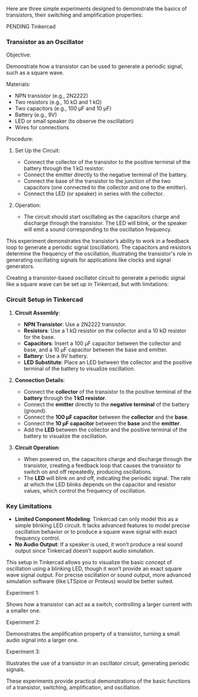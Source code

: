 Here are three simple experiments designed to demonstrate the basics of transistors,  their switching and amplification properties:

PENDING Tinkercad

### Transistor as an Oscillator

Objective:

Demonstrate how a transistor can be used to generate a periodic signal, such as a square wave.

Materials:

- NPN transistor (e.g., 2N2222)
- Two resistors (e.g., 10 kΩ and 1 kΩ)
- Two capacitors (e.g., 100 µF and 10 µF)
- Battery (e.g., 9V)
- LED or small speaker (to observe the oscillation)
- Wires for connections

Procedure:

1. Set Up the Circuit:

   - Connect the collector of the transistor to the positive terminal of the battery through the 1 kΩ resistor.
   - Connect the emitter directly to the negative terminal of the battery.
   - Connect the base of the transistor to the junction of the two capacitors (one connected to the collector and one to the emitter).
   - Connect the LED (or speaker) in series with the collector.

2. Operation:

   - The circuit should start oscillating as the capacitors charge and discharge through the transistor. The LED will blink, or the speaker will emit a sound corresponding to the oscillation frequency.

This experiment demonstrates the transistor’s ability to work in a feedback loop to generate a periodic signal (oscillation). The capacitors and resistors determine the frequency of the oscillation, illustrating the transistor's role in generating oscillating signals for applications like clocks and signal generators.

Creating a transistor-based oscillator circuit to generate a periodic signal like a square wave can be set up in Tinkercad, but with limitations:

### Circuit Setup in Tinkercad

1. **Circuit Assembly**:
   - **NPN Transistor**: Use a 2N2222 transistor.
   - **Resistors**: Use a 1 kΩ resistor on the collector and a 10 kΩ resistor for the base.
   - **Capacitors**: Insert a 100 µF capacitor between the collector and base, and a 10 µF capacitor between the base and emitter.
   - **Battery**: Use a 9V battery.
   - **LED Substitute**: Place an LED between the collector and the positive terminal of the battery to visualize oscillation.

2. **Connection Details**:
   - Connect the **collector** of the transistor to the positive terminal of the **battery** through the **1 kΩ resistor**.
   - Connect the **emitter** directly to the **negative terminal** of the battery (ground).
   - Connect the **100 µF capacitor** between the **collector** and the **base**.
   - Connect the **10 µF capacitor** between the **base** and the **emitter**.
   - Add the **LED** between the collector and the positive terminal of the battery to visualize the oscillation.

3. **Circuit Operation**:
   - When powered on, the capacitors charge and discharge through the transistor, creating a feedback loop that causes the transistor to switch on and off repeatedly, producing oscillations.
   - The **LED** will blink on and off, indicating the periodic signal. The rate at which the LED blinks depends on the capacitor and resistor values, which control the frequency of oscillation.

### Key Limitations
- **Limited Component Modeling**: Tinkercad can only model this as a simple blinking LED circuit. It lacks advanced features to model precise oscillation behavior or to produce a square wave signal with exact frequency control.
- **No Audio Output**: If a speaker is used, it won’t produce a real sound output since Tinkercad doesn’t support audio simulation.

This setup in Tinkercad allows you to visualize the basic concept of oscillation using a blinking LED, though it won’t provide an exact square wave signal output. For precise oscillation or sound output, more advanced simulation software (like LTSpice or Proteus) would be better suited.

Experiment 1:

Shows how a transistor can act as a switch, controlling a larger current with a smaller one.

Experiment 2:

Demonstrates the amplification property of a transistor, turning a small audio signal into a larger one.

Experiment 3:

Illustrates the use of a transistor in an oscillator circuit, generating periodic signals.

These experiments provide practical demonstrations of the basic functions of a transistor, switching, amplification, and oscillation.
